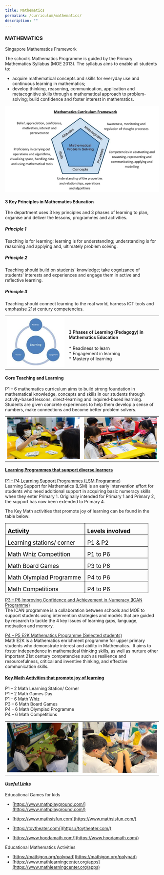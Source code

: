 ```yaml
---
title: Mathematics
permalink: /curriculum/mathematics/
description: ""
---
```

### MATHEMATICS

Singapore Mathematics Framework  

The school’s Mathematics Programme is guided by the Primary Mathematics Syllabus (MOE 2013). The syllabus aims to enable all students to:&nbsp;

*   acquire mathematical concepts and skills for everyday use and continuous learning in mathematics;
*   develop thinking, reasoning, communication, application and metacognitive skills through a mathematical approach to problem-solving; build confidence and foster interest in mathematics.

![](/images/5%20(7).jpg) 

#### 3 Key Principles in Mathematics Education

The department uses 3 key principles and 3 phases of learning to plan, organise and deliver the lessons, programmes and activities.

##### Principle 1

Teaching is for learning; learning is for understanding; understanding is for reasoning and applying and, ultimately problem solving.

##### Principle 2

Teaching should build on students' knowledge; take cognizance of students' interests and experiences and engage them in active and reflective learning.

##### Principle 3

Teaching should connect learning to the real world, harness ICT tools and emphasise 21st century competencies.

<table>
	<tbody><tr>
		<td width="40%">
			<img src="/images/2%20(13).jpg">
		</td>
		<td>
			<h4>3 Phases of Learning (Pedagogy) in Mathematics Education  </h4>
			*   Readiness to learn <br>
			*   Engagement in learning <br>
			*   Mastery of learning <br>
		</td>
	</tr>
</tbody></table>

#### Core Teaching and Learning

P1 – 6 mathematics curriculum aims to build strong foundation in mathematical knowledge, concepts and skills in our students through activity-based lessons, direct-learning and inquired-based learning.&nbsp; Students are given concrete experiences to help them develop a sense of numbers, make connections and become better problem solvers.&nbsp;&nbsp;

<table>
	<tbody><tr>
		<td>
			<img src="/images/1%20(11).jpg">
		</td>
		<td>  
			<img src="/images/2%20(12).jpg">
		</td>
	</tr>
</tbody></table>
  
#### <u>Learning Programmes that support diverse learners</u>

<u>P1 – P4 Learning Support Programmes (LSM Programme)</u> <br>
        Learning Support for Mathematics (LSM) is an early intervention effort for students who need additional support in acquiring basic numeracy skills when they enter Primary 1. Originally intended for Primary 1 and Primary 2, the support has now been extended to Primary 4.&nbsp;
				

The Key Math activities that promote joy of learning can be found in the table below:


<table style="border-collapse:collapse;border:none;mso-border-alt:solid windowtext .5pt;
 mso-yfti-tbllook:1184;mso-padding-alt:0in 5.4pt 0in 5.4pt" cellpadding="0" cellspacing="0" border="1" class="MsoTableGrid"><tbody><tr style="mso-yfti-irow:0;mso-yfti-firstrow:yes"><td style="width:184.25pt;border:solid windowtext 1.0pt;
  mso-border-alt:solid windowtext .5pt;padding:0in 5.4pt 0in 5.4pt" valign="top" width="246"><p style="margin-bottom:0in;line-height:normal" class="MsoNormal"><b><span style="font-size:14.0pt;color:black;mso-themecolor:text1" lang="EN-SG">Activity</span></b></p></td><td style="width:2.0in;border:solid windowtext 1.0pt;
  border-left:none;mso-border-left-alt:solid windowtext .5pt;mso-border-alt:
  solid windowtext .5pt;padding:0in 5.4pt 0in 5.4pt" valign="top" width="192"><p style="margin-bottom:0in;line-height:normal" class="MsoNormal"><b><span style="font-size:14.0pt;color:black;mso-themecolor:text1" lang="EN-SG">Levels involved</span></b></p></td></tr><tr style="mso-yfti-irow:1"><td style="width:184.25pt;border:solid windowtext 1.0pt;
  border-top:none;mso-border-top-alt:solid windowtext .5pt;mso-border-alt:solid windowtext .5pt;
  padding:0in 5.4pt 0in 5.4pt" valign="top" width="246"><p style="margin-bottom:0in;line-height:normal" class="MsoNormal"><span style="font-size:14.0pt;color:black;mso-themecolor:text1" lang="EN-SG">Learning stations/ corner</span></p></td><td style="width:2.0in;border-top:none;border-left:none;
  border-bottom:solid windowtext 1.0pt;border-right:solid windowtext 1.0pt;
  mso-border-top-alt:solid windowtext .5pt;mso-border-left-alt:solid windowtext .5pt;
  mso-border-alt:solid windowtext .5pt;padding:0in 5.4pt 0in 5.4pt" valign="top" width="192"><p style="margin-bottom:0in;line-height:normal" class="MsoNormal"><span style="font-size:14.0pt;color:black;mso-themecolor:text1" lang="EN-SG">P1 &amp; P2</span></p></td></tr><tr style="mso-yfti-irow:2"><td style="width:184.25pt;border:solid windowtext 1.0pt;
  border-top:none;mso-border-top-alt:solid windowtext .5pt;mso-border-alt:solid windowtext .5pt;
  padding:0in 5.4pt 0in 5.4pt" valign="top" width="246"><p style="margin-bottom:0in;line-height:normal" class="MsoNormal"><span style="font-size:14.0pt;color:black;mso-themecolor:text1" lang="EN-SG">Math Whiz Competition</span></p></td><td style="width:2.0in;border-top:none;border-left:none;
  border-bottom:solid windowtext 1.0pt;border-right:solid windowtext 1.0pt;
  mso-border-top-alt:solid windowtext .5pt;mso-border-left-alt:solid windowtext .5pt;
  mso-border-alt:solid windowtext .5pt;padding:0in 5.4pt 0in 5.4pt" valign="top" width="192"><p style="margin-bottom:0in;line-height:normal" class="MsoNormal"><span style="font-size:14.0pt;color:black;mso-themecolor:text1" lang="EN-SG">P1 to P6</span></p></td></tr><tr style="mso-yfti-irow:3"><td style="width:184.25pt;border:solid windowtext 1.0pt;
  border-top:none;mso-border-top-alt:solid windowtext .5pt;mso-border-alt:solid windowtext .5pt;
  padding:0in 5.4pt 0in 5.4pt" valign="top" width="246"><p style="margin-bottom:0in;line-height:normal" class="MsoNormal"><span style="font-size:14.0pt;color:black;mso-themecolor:text1" lang="EN-SG">Math Board Games</span></p></td><td style="width:2.0in;border-top:none;border-left:none;
  border-bottom:solid windowtext 1.0pt;border-right:solid windowtext 1.0pt;
  mso-border-top-alt:solid windowtext .5pt;mso-border-left-alt:solid windowtext .5pt;
  mso-border-alt:solid windowtext .5pt;padding:0in 5.4pt 0in 5.4pt" valign="top" width="192"><p style="margin-bottom:0in;line-height:normal" class="MsoNormal"><span style="font-size:14.0pt;color:black;mso-themecolor:text1" lang="EN-SG">P3 to P6</span></p></td></tr><tr style="mso-yfti-irow:4"><td style="width:184.25pt;border:solid windowtext 1.0pt;
  border-top:none;mso-border-top-alt:solid windowtext .5pt;mso-border-alt:solid windowtext .5pt;
  padding:0in 5.4pt 0in 5.4pt" valign="top" width="246"><p style="margin-bottom:0in;line-height:normal" class="MsoNormal"><span style="font-size:14.0pt;color:black;mso-themecolor:text1" lang="EN-SG">Math Olympiad Programme</span></p></td><td style="width:2.0in;border-top:none;border-left:none;
  border-bottom:solid windowtext 1.0pt;border-right:solid windowtext 1.0pt;
  mso-border-top-alt:solid windowtext .5pt;mso-border-left-alt:solid windowtext .5pt;
  mso-border-alt:solid windowtext .5pt;padding:0in 5.4pt 0in 5.4pt" valign="top" width="192"><p style="margin-bottom:0in;line-height:normal" class="MsoNormal"><span style="font-size:14.0pt;color:black;mso-themecolor:text1" lang="EN-SG">P4 to P6</span></p></td></tr><tr style="mso-yfti-irow:5;mso-yfti-lastrow:yes"><td style="width:184.25pt;border:solid windowtext 1.0pt;
  border-top:none;mso-border-top-alt:solid windowtext .5pt;mso-border-alt:solid windowtext .5pt;
  padding:0in 5.4pt 0in 5.4pt" valign="top" width="246"><p style="margin-bottom:0in;line-height:normal" class="MsoNormal"><span style="font-size:14.0pt;color:black;mso-themecolor:text1" lang="EN-SG">Math Competitions</span></p></td><td style="width:2.0in;border-top:none;border-left:none;
  border-bottom:solid windowtext 1.0pt;border-right:solid windowtext 1.0pt;
  mso-border-top-alt:solid windowtext .5pt;mso-border-left-alt:solid windowtext .5pt;
  mso-border-alt:solid windowtext .5pt;padding:0in 5.4pt 0in 5.4pt" valign="top" width="192"><p style="margin-bottom:0in;line-height:normal" class="MsoNormal"><span style="font-size:14.0pt;color:black;mso-themecolor:text1" lang="EN-SG">P4 to P6</span></p></td></tr></tbody></table>


<u>P3 – P6 Improving Confidence and Achievement in Numeracy (ICAN Programme)</u> <br>
The ICAN programme is a collaboration between schools and MOE to support students using intervention strategies and models that are guided by research to tackle the 4 key issues of learning gaps, language, motivation and memory.

<u>P4 – P5 E2K Mathematics Programme (Selected students)</u> <br>
Math E2K is a Mathematics enrichment programme for upper primary students who demonstrate interest and ability in Mathematics.&nbsp; It aims to foster independence in mathematical thinking skills, as well as nurture other important 21st&nbsp;century competencies such as resilience and resourcefulness, critical and inventive thinking, and effective communication skills.



#### <u>Key Math Activities that promote joy of learning</u>

P1 – 2 Math Learning Station/ Corner <br>
P1 – 2 Math Games Day<br>
P1 – 6 Math Whiz&nbsp;  <br>
P3 – 6 Math Board Games <br>
P4 – 6 Math Olympiad Programme <br>
P4 – 6 Math Competitions

<table>
	<tbody><tr>
		<td>
			<img src="/images/3%20(9).jpg">
		</td>
		<td>
			<img src="/images/4%20(9).jpg">
		</td>
	</tr>
</tbody></table>

  

#### <u><em>Useful Links</em></u>
Educational Games for kids
* [https://www.mathplayground.com/](https://www.mathplayground.com/) 
 
* [https://www.mathsisfun.com](https://www.mathsisfun.com/)  

* [https://toytheater.com/](https://toytheater.com/)  
* [https://www.hoodamath.com/](https://www.hoodamath.com/)  

Educational Mathematics Activities
* [https://mathigon.org/polypad](https://mathigon.org/polypad)  
* [https://www.mathlearningcenter.org/apps](https://www.mathlearningcenter.org/apps)